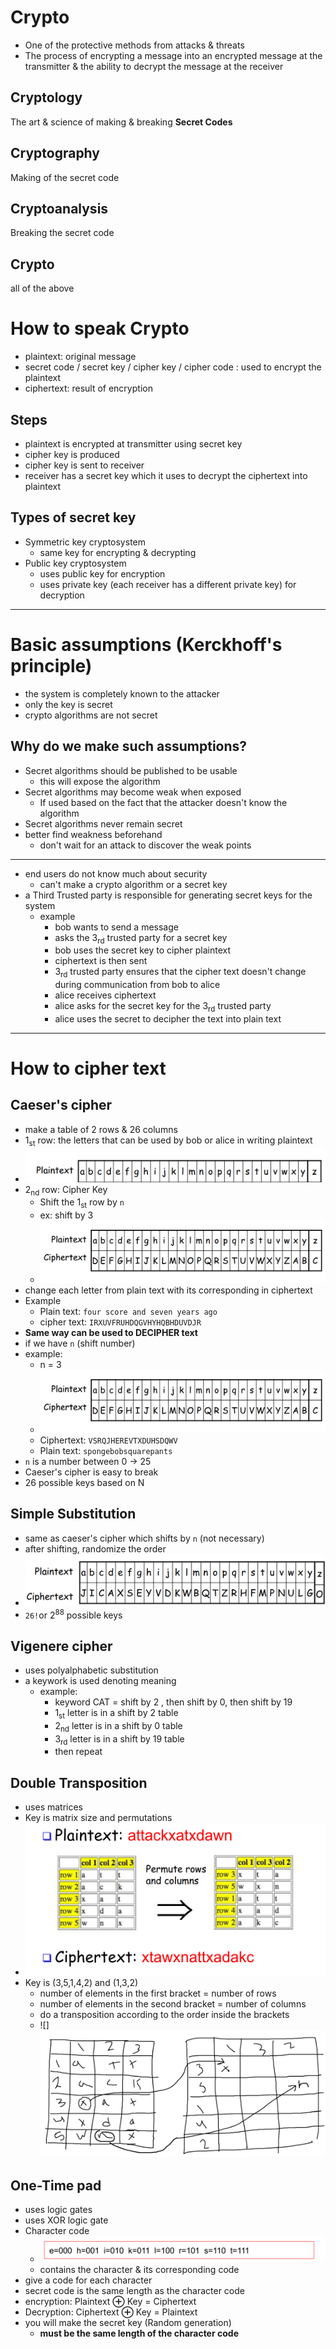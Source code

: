 # Crypto
- One of the protective methods from attacks & threats
- The process of encrypting a message into an encrypted message at the transmitter & the ability to decrypt the message at the receiver
## Cryptology
The art & science of making & breaking **Secret Codes**
## Cryptography 
Making of the secret code
## Cryptoanalysis
Breaking the secret code
## Crypto
all of the above
# How to speak Crypto
- plaintext: original message
- secret code / secret key / cipher key / cipher code : used to encrypt the plaintext
- ciphertext: result of encryption
## Steps 
- plaintext is encrypted at transmitter using secret key
- cipher key is produced
- cipher key is sent to receiver
- receiver has a secret key which it uses to decrypt the ciphertext into plaintext
## Types of secret key
- Symmetric key cryptosystem
	- same key for encrypting & decrypting
- Public key cryptosystem
	- uses public key for encryption
	- uses private key (each receiver has a different private key) for decryption
---
# Basic assumptions (Kerckhoff's principle)
- the system is completely known to the attacker
- only the key is secret
- crypto algorithms are not secret
## Why do we make such assumptions?
- Secret algorithms should be published to be usable
	-  this will expose the algorithm
- Secret algorithms may become weak when exposed
	- If used based on the fact that the attacker doesn't know the algorithm
- Secret algorithms never remain secret
- better find weakness beforehand
	- don't wait for an attack to discover the weak points

---
- end users do not know much about security
	-  can't make a crypto algorithm or a secret key
- a Third Trusted party is responsible for generating secret keys for the system
	- example
		- bob wants to send a message
		- asks the 3<sub>rd</sub> trusted party for a secret key
		- bob uses the secret key to cipher plaintext
		- ciphertext is then sent
		- 3<sub>rd</sub> trusted party ensures that the cipher text doesn't change during communication from bob to alice
		- alice receives ciphertext
		- alice asks for the secret key for the 3<sub>rd</sub> trusted party
		- alice uses the secret to decipher the text into plain text
- --
# How to cipher text
## Caeser's cipher
- make a table of 2 rows & 26 columns
- 1<sub>st</sub> row: the letters that can be used by bob or alice in writing plaintext
- ![](_resources/Pasted%20image%2020221226212432.png)
- 2<sub>nd</sub> row: Cipher Key
	- Shift the 1<sub>st</sub> row by `n`
	- ex: shift by 3
	- ![](_resources/Pasted%20image%2020221226212559.png)
- change each letter from plain text with its corresponding in ciphertext
- Example
	- Plain text: `four score and seven years ago`
	- cipher text: `IRXUVFRUHDQGVHYHQBHDUVDJR`
- **Same way can be used to DECIPHER text**
- if we have `n` (shift number)
- example:
	- n = 3
	- ![](_resources/Pasted%20image%2020221226212559.png)
	- Ciphertext: `VSRQJHEREVTXDUHSDQWV`
	- Plain text: `spongebobsquarepants`
- `n` is a number between 0 &rarr; 25
- Caeser's cipher is easy to break
- 26 possible keys based  on N

## Simple Substitution
- same as caeser's cipher which shifts by `n` (not necessary)
- after shifting, randomize the order
- ![](_resources/Pasted%20image%2020221226213824.png)
- `26!`or 2<sup>88</sup> possible keys

## Vigenere cipher
- uses polyalphabetic substitution
-  a keywork is used denoting meaning
	- example:
		- keyword CAT = shift by 2 , then shift by 0, then shift by 19
		- 1<sub>st</sub> letter is in a shift by 2 table
		- 2<sub>nd</sub> letter is in a shift by 0 table
		- 3<sub>rd</sub> letter is in a shift by 19 table
		- then repeat
## Double Transposition
- uses matrices
- Key is matrix size and permutations
- ![](_resources/Pasted%20image%2020221226220702.png)
- Key is (3,5,1,4,2) and (1,3,2)
	- number of elements in the first bracket = number of rows
	- number of elements in the second bracket = number of columns
	- do a transposition according to the order inside the brackets
	- ![]![](_resources/Pasted%20image%2020221227150830.png)
## One-Time pad
- uses logic gates
- uses XOR logic gate
-  Character code
	- ![](_resources/Pasted%20image%2020221226225859.png)
	- contains the character & its corresponding code
- give a code for each character
- secret code is the same length as the character code
- encryption: Plaintext **⊕** Key = Ciphertext
- Decryption: Ciphertext **⊕** Key = Plaintext
- you will make the secret key (Random generation)
	- **must be the same length of the character code**
